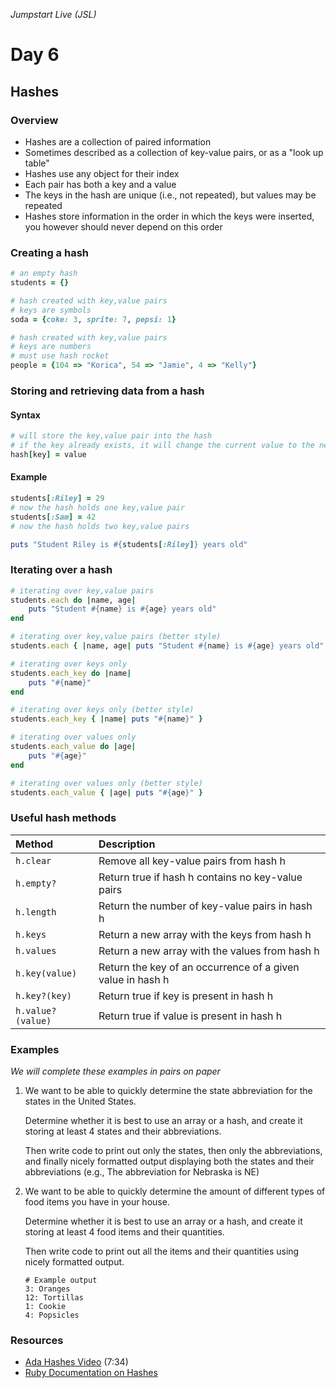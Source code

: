 _Jumpstart Live (JSL)_
# Day 6
## Hashes

### Overview
* Hashes are a collection of paired information
* Sometimes described as a collection of key-value pairs, or as a "look up table"
* Hashes use any object for their index
* Each pair has both a key and a value
* The keys in the hash are unique (i.e., not repeated), but values may be repeated
* Hashes store information in the order in which the keys were inserted, you however should never depend on this order

### Creating a hash

```ruby
# an empty hash
students = {}

# hash created with key,value pairs
# keys are symbols
soda = {coke: 3, sprite: 7, pepsi: 1}

# hash created with key,value pairs
# keys are numbers
# must use hash rocket
people = {104 => "Korica", 54 => "Jamie", 4 => "Kelly"}
```

### Storing and retrieving data from a hash

#### Syntax

```ruby
# will store the key,value pair into the hash
# if the key already exists, it will change the current value to the new value
hash[key] = value
```

#### Example
```ruby
students[:Riley] = 29
# now the hash holds one key,value pair
students[:Sam] = 42
# now the hash holds two key,value pairs

puts "Student Riley is #{students[:Riley]} years old"
```

### Iterating over a hash

```ruby
# iterating over key,value pairs
students.each do |name, age|
	puts "Student #{name} is #{age} years old"
end

# iterating over key,value pairs (better style)
students.each { |name, age| puts "Student #{name} is #{age} years old" }

# iterating over keys only
students.each_key do |name|
	puts "#{name}"
end

# iterating over keys only (better style)
students.each_key { |name| puts "#{name}" }

# iterating over values only
students.each_value do |age|
	puts "#{age}"
end

# iterating over values only (better style)
students.each_value { |age| puts "#{age}" }
```

### Useful hash methods

| Method | Description |
| :--- | :--- |
| `h.clear` | Remove all key-value pairs from hash h |
| `h.empty?` | Return true if hash h contains no key-value pairs |
| `h.length` | Return the number of key-value pairs in hash h |
| `h.keys` | Return a new array with the keys from hash h |
| `h.values` | Return a new array with the values from hash h |
| `h.key(value)` | Return the key of an occurrence of a given value in hash h |
| `h.key?(key)` | Return true if key is present in hash h |
| `h.value?(value)` | Return true if value is present in hash h |

### Examples
_We will complete these examples in pairs on paper_

1. We want to be able to quickly determine the state abbreviation for the states in the United States. 

	Determine whether it is best to use an array or a hash, and create it storing at least 4 states and their abbreviations.

	Then write code to print out only the states, then only the abbreviations, and finally nicely formatted output displaying both the states and their abbreviations (e.g., The abbreviation for Nebraska is NE)

2. We want to be able to quickly determine the amount of different types of food items you have in your house.

	Determine whether it is best to use an array or a hash, and create it storing at least 4 food items and their quantities.

	Then write code to print out all the items and their quantities using nicely formatted output.

	```
	# Example output
	3: Oranges
	12: Tortillas
	1: Cookie
	4: Popsicles
	```

### Resources
* [Ada Hashes Video](https://adaacademy.hosted.panopto.com/Panopto/Pages/Viewer.aspx?id=6bcf8425-d83c-43b3-8cdc-8792acca77ef) (7:34)
* [Ruby Documentation on Hashes](http://ruby-doc.org/core-2.4.0/Hash.html)
